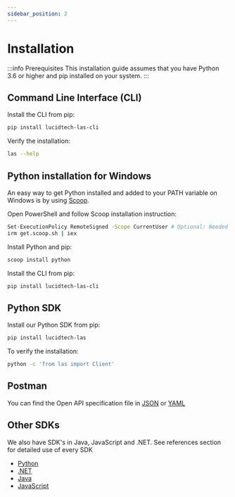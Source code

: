 ```yaml
---
sidebar_position: 2
---
```


# Installation
:::info Prerequisites
This installation guide assumes that you have Python 3.6 or higher and pip installed on your system.
:::

## Command Line Interface \(CLI\)
Install the CLI from pip:

```bash
pip install lucidtech-las-cli
```

Verify the installation:

```bash
las --help
```


## Python installation for Windows
An easy way to get Python installed and added to your PATH variable on Windows is by using [Scoop](https://scoop.sh/).

Open PowerShell and follow Scoop installation instruction:
```bash
Set-ExecutionPolicy RemoteSigned -Scope CurrentUser # Optional: Needed to run a remote script the first time
irm get.scoop.sh | iex
```

Install Python and pip:
```bash
scoop install python
```

Install the CLI from pip:
```bash
pip install lucidtech-las-cli
```

## Python SDK
Install our Python SDK from pip:

```bash
pip install lucidtech-las
```

To verify the installation:

```bash
python -c 'from las import Client'
```

## Postman

You can find the Open API specification file in [JSON](pathname:///oas.json) or [YAML](pathname:///oas.yaml)

## Other SDKs

We also have SDK's in Java, JavaScript and .NET. See references section for detailed use of every SDK

- [Python](/reference/python.md)
- [.NET](/reference/sdks/dotnet)
- [Java](/reference/sdks/java)
- [JavaScript](/reference/sdks/js)
